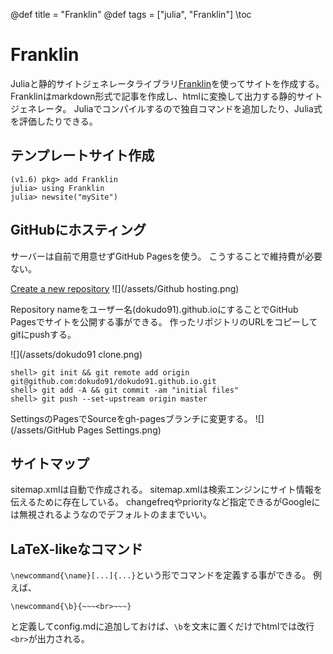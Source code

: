 @def title = "Franklin"
@def tags = ["julia", "Franklin"]
\toc
# Franklin
Juliaと静的サイトジェネレータライブラリ[Franklin](https://franklinjl.org/)を使ってサイトを作成する。
Franklinはmarkdown形式で記事を作成し、htmlに変換して出力する静的サイトジェネレータ。
Juliaでコンパイルするので独自コマンドを追加したり、Julia式を評価したりできる。
## テンプレートサイト作成
```julia-repl
(v1.6) pkg> add Franklin
julia> using Franklin
julia> newsite("mySite")
```
## GitHubにホスティング
サーバーは自前で用意せずGitHub Pagesを使う。
こうすることで維持費が必要ない。

[Create a new repository](https://github.com/new)
![](/assets/Github hosting.png)

Repository nameをユーザー名(dokudo91).github.ioにすることでGitHub Pagesでサイトを公開する事ができる。
作ったリポジトリのURLをコピーしてgitにpushする。

![](/assets/dokudo91 clone.png)
```julia-repl
shell> git init && git remote add origin git@github.com:dokudo91/dokudo91.github.io.git
shell> git add -A && git commit -am "initial files"
shell> git push --set-upstream origin master
```
SettingsのPagesでSourceをgh-pagesブランチに変更する。
![](/assets/GitHub Pages Settings.png)

## サイトマップ
sitemap.xmlは自動で作成される。
sitemap.xmlは検索エンジンにサイト情報を伝えるために存在している。
changefreqやpriorityなど指定できるがGoogleには無視されるようなのでデフォルトのままでいい。

## LaTeX-likeなコマンド
`\newcommand{\name}[...]{...}`という形でコマンドを定義する事ができる。
例えば、
```
\newcommand{\b}{~~~<br>~~~}
```
と定義してconfig.mdに追加しておけば、`\b`を文末に置くだけでhtmlでは改行`<br>`が出力される。